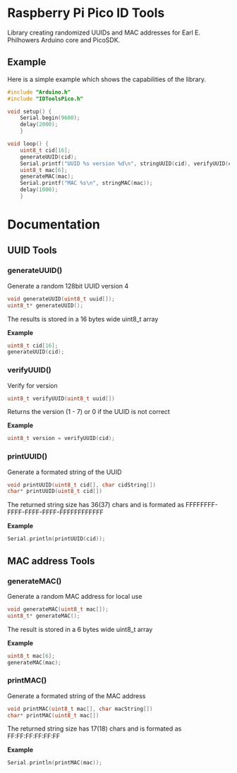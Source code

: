 # Raspberry Pi Pico ID Tools

Library creating randomized UUIDs and MAC addresses for Earl E. Philhowers Arduino core and PicoSDK.<br>

## Example
Here is a simple example which shows the capabilities of the library.<br>

```cpp
#include "Arduino.h"
#include "IDToolsPico.h"

void setup() {
	Serial.begin(9600);
	delay(2000);
	}

void loop() {
	uint8_t cid[16];
	generateUUID(cid);
	Serial.printf("UUID %s version %d\n", stringUUID(cid), verifyUUID(cid));
	uint8_t mac[6];
	generateMAC(mac);
	Serial.printf("MAC %s\n", stringMAC(mac));
	delay(1000);
	}
```

# Documentation

## UUID Tools

### **generateUUID()**
Generate a random 128bit UUID version 4
```cpp
void generateUUID(uint8_t uuid[]);
uint8_t* generateUUID();
```
The results is stored in a 16 bytes wide uint8_t array

**Example**

```cpp
uint8_t cid[16];
generateUUID(cid);
```

### **verifyUUID()**
Verify for version
```cpp
uint8_t verifyUUID(uint8_t uuid[])
```
Returns the version (1 - 7) or 0 if the UUID is not correct

**Example**

```cpp
uint8_t version = verifyUUID(cid);
```

### **printUUID()**
Generate a formated string of the UUID
```cpp
void printUUID(uint8_t cid[], char cidString[])
char* printUUID(uint8_t cid[])
```
The returned string size has 36(37) chars and is formated as FFFFFFFF-FFFF-FFFF-FFFF-FFFFFFFFFFFF

**Example**

```cpp
Serial.println(printUUID(cid));
```

## MAC address Tools

### **generateMAC()**
Generate a random MAC address for local use
```cpp
void generateMAC(uint8_t mac[]);
uint8_t* generateMAC();
```
The result is stored in a 6 bytes wide uint8_t array

**Example**

```cpp
uint8_t mac[6];
generateMAC(mac);
```

### **printMAC()**
Generate a formated string of the MAC address
```cpp
void printMAC(uint8_t mac[], char macString[])
char* printMAC(uint8_t mac[])
```
The returned string size has 17(18) chars and is formated as FF:FF:FF:FF:FF:FF

**Example**

```cpp
Serial.println(printMAC(mac));
```
